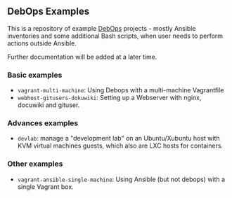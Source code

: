 ## DebOps Examples

This is a repository of example [DebOps](http://debops.org/) projects - mostly
Ansible inventories and some additional Bash scripts, when user needs to
perform actions outside Ansible.

Further documentation will be added at a later time.

### Basic examples

* `vagrant-multi-machine`: Using Debops with a multi-machine
  Vagrantfile
* `webhost-gitusers-dokuwiki`: Setting up a Webserver with nginx,
  docuwiki and gituser.

### Advances examples

* `devlab`: manage a "development lab" on an Ubuntu/Xubuntu host with
   KVM virtual machines guests, which also are LXC hosts for
   containers.

### Other examples

* `vagrant-ansible-single-machine`: Using Ansible (but not debops)
  with a single Vagrant box.

